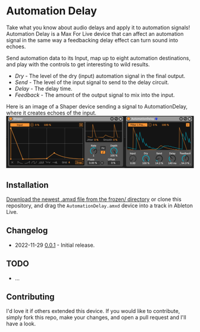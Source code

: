 # Automation Delay

Take what you know about audio delays and apply it to automation signals! Automation Delay is a Max For Live device that can affect an automation signal in the same way a feedbacking delay effect can turn sound into echoes.

Send automation data to its Input, map up to eight automation destinations, and play with the controls to get interesting to wild results.

* *Dry* - The level of the dry (input) automation signal in the final output.
* *Send* - The level of the input signal to send to the delay circuit.
* *Delay* - The delay time.
* *Feedback* - The amount of the output signal to mix into the input.

Here is an image of a Shaper device sending a signal to AutomationDelay, where it creates echoes of the input.
![How it Looks](images/device.png)

## Installation

[Download the newest .amxd file from the frozen/ directory](https://github.com/zsteinkamp/m4l-zs-AutomationDelay/tree/main/frozen/) or clone this repository, and drag the `AutomationDelay.amxd` device into a track in Ableton Live.

## Changelog

* 2022-11-29 [0.0.1](https://github.com/zsteinkamp/m4l-zs-AutomationDelay/raw/main/frozen/AutomationDelay.0.1.amxd) - Initial release.

## TODO

* ...

## Contributing

I'd love it if others extended this device. If you would like to contribute, simply fork this repo, make your changes, and open a pull request and I'll have a look.
